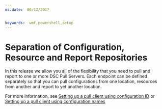 ```yaml
---
ms.date:  06/12/2017


keywords:  wmf,powershell,setup
---
```


# Separation of Configuration, Resource and Report Repositories

In this release we allow you all of the flexibility that you need to pull and report to one or more DSC Pull Servers. Each endpoint can be defined separately so that you can pull
configurations from one location, resources from another and report to yet another location.

For more information, see [Setting up a pull client using configuration ID](https://msdn.microsoft.com/powershell/dsc/pullclientconfigid) or
[Setting up a pull client using configuration names](https://msdn.microsoft.com/powershell/dsc/pullclientconfignames)
